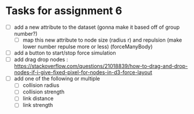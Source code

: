 # Tasks for assignment 6
- [ ] add a new attribute to the dataset (gonna make it based off of group number?)
    - [ ]  map this new attribute to node size (radius r) and repulsion (make lower number repulse more or less)    (forceManyBody)
- [ ] add a button to start/stop force simulation
- [ ] add drag drop nodes :
        https://stackoverflow.com/questions/21018839/how-to-drag-and-drop-nodes-if-i-give-fixed-pixel-for-nodes-in-d3-force-layout
- [ ] add one of the following or multiple 
    - [ ] collision radius  
    - [ ] collision strength 
    - [ ] link distance 
    - [ ] link strength 
